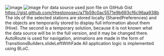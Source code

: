 ![image](https://github.com/user-attachments/assets/774e147b-b1b6-4bbf-8a1b-4a4045a9a728)
![image](https://github.com/user-attachments/assets/ed12694c-1e4d-422b-8afd-542cf728a01e)
For data source used json file on GitHub Gist
https://gist.github.com/Hrestonosec/a71b59c0ac5571e9b693cf6c96aa938b
The ids of the selected stations are stored locally (SharedPreferences) and the objects are temporarily stored to display full information about them (Hive). The second is a temporary solution, because it is not known what the data source will be in the full version, and it may be changed there.
AutoRoute is used for navigation, animations are made in the form of TransitionsBuilders.slideLeftWithFade
All application logic is implemented using BLoC.
